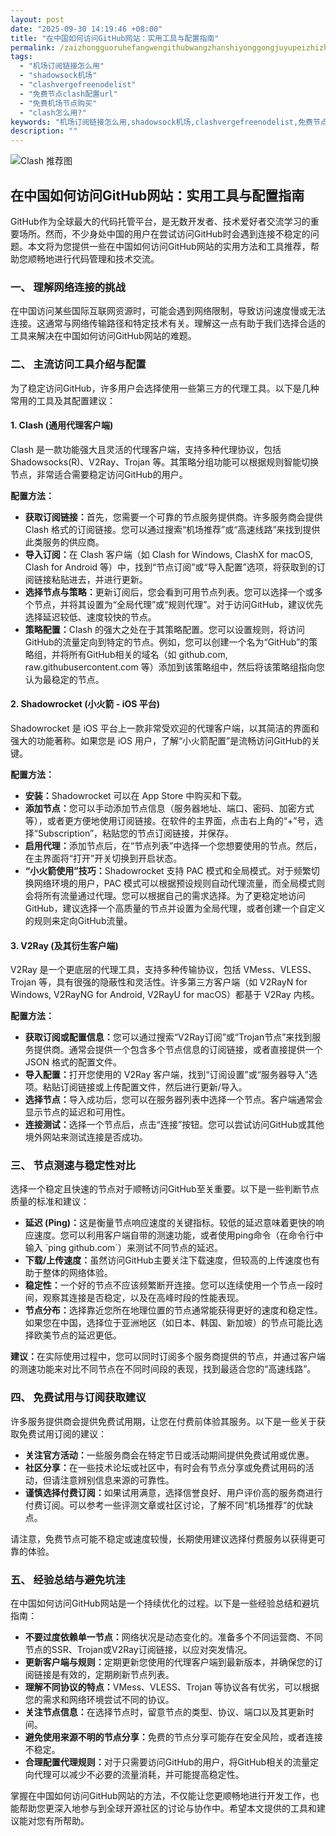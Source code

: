 ```yaml
---
layout: post
date: "2025-09-30 14:19:46 +08:00"
title: "在中国如何访问GitHub网站：实用工具与配置指南"
permalink: /zaizhongguoruhefangwengithubwangzhanshiyonggongjuyupeizhizhinan/
tags:
  - "机场订阅链接怎么用"
  - "shadowsock机场"
  - "clashvergefreenodelist"
  - "免费节点clash配置url"
  - "免费机场节点购买"
  - "clash怎么用?"
keywords: "机场订阅链接怎么用,shadowsock机场,clashvergefreenodelist,免费节点clash配置url,免费机场节点购买,clash怎么用?"
description: ""
---
```


![Clash 推荐图](https://clashjd.github.io/assets/img/节点订阅地址.png)

## 在中国如何访问GitHub网站：实用工具与配置指南


<p>GitHub作为全球最大的代码托管平台，是无数开发者、技术爱好者交流学习的重要场所。然而，不少身处中国的用户在尝试访问GitHub时会遇到连接不稳定的问题。本文将为您提供一些在中国如何访问GitHub网站的实用方法和工具推荐，帮助您顺畅地进行代码管理和技术交流。</p>

<h3>一、 理解网络连接的挑战</h3>

<p>在中国访问某些国际互联网资源时，可能会遇到网络限制，导致访问速度慢或无法连接。这通常与网络传输路径和特定技术有关。理解这一点有助于我们选择合适的工具来解决在中国如何访问GitHub网站的难题。</p>

<h3>二、 主流访问工具介绍与配置</h3>

<p>为了稳定访问GitHub，许多用户会选择使用一些第三方的代理工具。以下是几种常用的工具及其配置建议：</p>

<h4>1. Clash (通用代理客户端)</h4>

<p>Clash 是一款功能强大且灵活的代理客户端，支持多种代理协议，包括 Shadowsocks(R)、V2Ray、Trojan 等。其策略分组功能可以根据规则智能切换节点，非常适合需要稳定访问GitHub的用户。</p>

<p><strong>配置方法：</strong></p>
<ul>
    <li><strong>获取订阅链接：</strong>首先，您需要一个可靠的节点服务提供商。许多服务商会提供 Clash 格式的订阅链接。您可以通过搜索“机场推荐”或“高速线路”来找到提供此类服务的供应商。</li>
    <li><strong>导入订阅：</strong>在 Clash 客户端（如 Clash for Windows, ClashX for macOS, Clash for Android 等）中，找到“节点订阅”或“导入配置”选项，将获取到的订阅链接粘贴进去，并进行更新。</li>
    <li><strong>选择节点与策略：</strong>更新订阅后，您会看到可用节点列表。您可以选择一个或多个节点，并将其设置为“全局代理”或“规则代理”。对于访问GitHub，建议优先选择延迟较低、速度较快的节点。</li>
    <li><strong>策略配置：</strong>Clash 的强大之处在于其策略配置。您可以设置规则，将访问GitHub的流量定向到特定的节点。例如，您可以创建一个名为“GitHub”的策略组，并将所有GitHub相关的域名（如 github.com, raw.githubusercontent.com 等）添加到该策略组中，然后将该策略组指向您认为最稳定的节点。</li>
</ul>

<h4>2. Shadowrocket (小火箭 - iOS 平台)</h4>

<p>Shadowrocket 是 iOS 平台上一款非常受欢迎的代理客户端，以其简洁的界面和强大的功能著称。如果您是 iOS 用户，了解“小火箭配置”是流畅访问GitHub的关键。</p>

<p><strong>配置方法：</strong></p>
<ul>
    <li><strong>安装：</strong>Shadowrocket 可以在 App Store 中购买和下载。</li>
    <li><strong>添加节点：</strong>您可以手动添加节点信息（服务器地址、端口、密码、加密方式等），或者更方便地使用订阅链接。在软件的主界面，点击右上角的“+”号，选择“Subscription”，粘贴您的节点订阅链接，并保存。</li>
    <li><strong>启用代理：</strong>添加节点后，在“节点列表”中选择一个您想要使用的节点。然后，在主界面将“打开”开关切换到开启状态。</li>
    <li><strong>“小火箭使用”技巧：</strong>Shadowrocket 支持 PAC 模式和全局模式。对于频繁切换网络环境的用户，PAC 模式可以根据预设规则自动代理流量，而全局模式则会将所有流量通过代理。您可以根据自己的需求选择。为了更稳定地访问GitHub，建议选择一个高质量的节点并设置为全局代理，或者创建一个自定义的规则来定向GitHub流量。</li>
</ul>

<h4>3. V2Ray (及其衍生客户端)</h4>

<p>V2Ray 是一个更底层的代理工具，支持多种传输协议，包括 VMess、VLESS、Trojan 等，具有很强的隐蔽性和灵活性。许多第三方客户端（如 V2RayN for Windows, V2RayNG for Android, V2RayU for macOS）都基于 V2Ray 内核。</p>

<p><strong>配置方法：</strong></p>
<ul>
    <li><strong>获取订阅或配置信息：</strong>您可以通过搜索“V2Ray订阅”或“Trojan节点”来找到服务提供商。通常会提供一个包含多个节点信息的订阅链接，或者直接提供一个 JSON 格式的配置文件。</li>
    <li><strong>导入配置：</strong>打开您使用的 V2Ray 客户端，找到“订阅设置”或“服务器导入”选项。粘贴订阅链接或上传配置文件，然后进行更新/导入。</li>
    <li><strong>选择节点：</strong>导入成功后，您可以在服务器列表中选择一个节点。客户端通常会显示节点的延迟和可用性。</li>
    <li><strong>连接测试：</strong>选择一个节点后，点击“连接”按钮。您可以尝试访问GitHub或其他境外网站来测试连接是否成功。</li>
</ul>

<h3>三、 节点测速与稳定性对比</h3>

<p>选择一个稳定且快速的节点对于顺畅访问GitHub至关重要。以下是一些判断节点质量的标准和建议：</p>

<ul>
    <li><strong>延迟 (Ping)：</strong>这是衡量节点响应速度的关键指标。较低的延迟意味着更快的响应速度。您可以利用客户端自带的测速功能，或者使用ping命令（在命令行中输入 `ping github.com`）来测试不同节点的延迟。</li>
    <li><strong>下载/上传速度：</strong>虽然访问GitHub主要关注下载速度，但较高的上传速度也有助于整体的网络体验。</li>
    <li><strong>稳定性：</strong>一个好的节点不应该频繁断开连接。您可以连续使用一个节点一段时间，观察其连接是否稳定，以及在高峰时段的性能表现。</li>
    <li><strong>节点分布：</strong>选择靠近您所在地理位置的节点通常能获得更好的速度和稳定性。如果您在中国，选择位于亚洲地区（如日本、韩国、新加坡）的节点可能比选择欧美节点的延迟更低。</li>
</ul>

<p><strong>建议：</strong>在实际使用过程中，您可以同时订阅多个服务商提供的节点，并通过客户端的测速功能来对比不同节点在不同时间段的表现，找到最适合您的“高速线路”。</p>

<h3>四、 免费试用与订阅获取建议</h3>

<p>许多服务提供商会提供免费试用期，让您在付费前体验其服务。以下是一些关于获取免费试用订阅的建议：</p>

<ul>
    <li><strong>关注官方活动：</strong>一些服务商会在特定节日或活动期间提供免费试用或优惠。</li>
    <li><strong>社区分享：</strong>在一些技术论坛或社区中，有时会有节点分享或免费试用码的活动，但请注意辨别信息来源的可靠性。</li>
    <li><strong>谨慎选择付费订阅：</strong>如果试用满意，选择信誉良好、用户评价高的服务商进行付费订阅。可以参考一些评测文章或社区讨论，了解不同“机场推荐”的优缺点。</li>
</ul>

<p>请注意，免费节点可能不稳定或速度较慢，长期使用建议选择付费服务以获得更可靠的体验。</p>

<h3>五、 经验总结与避免坑洼</h3>

<p>在中国如何访问GitHub网站是一个持续优化的过程。以下是一些经验总结和避坑指南：</p>

<ul>
    <li><strong>不要过度依赖单一节点：</strong>网络状况是动态变化的。准备多个不同运营商、不同节点的SSR、Trojan或V2Ray订阅链接，以应对突发情况。</li>
    <li><strong>更新客户端与规则：</strong>定期更新您使用的代理客户端到最新版本，并确保您的订阅链接是有效的，定期刷新节点列表。</li>
    <li><strong>理解不同协议的特点：</strong>VMess、VLESS、Trojan 等协议各有优劣，可以根据您的需求和网络环境尝试不同的协议。</li>
    <li><strong>关注节点信息：</strong>在选择节点时，留意节点的类型、协议、端口以及其更新时间。</li>
    <li><strong>避免使用来源不明的节点分享：</strong>免费的节点分享可能存在安全风险，或者连接不稳定。</li>
    <li><strong>合理配置代理规则：</strong>对于只需要访问GitHub的用户，将GitHub相关的流量定向代理可以减少不必要的流量消耗，并可能提高稳定性。</li>
</ul>

<p>掌握在中国如何访问GitHub网站的方法，不仅能让您更顺畅地进行开发工作，也能帮助您更深入地参与到全球开源社区的讨论与协作中。希望本文提供的工具和建议能对您有所帮助。</p>